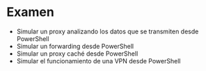 # Examen
* Simular un proxy analizando los datos que se transmiten desde PowerShell
* Simular un forwarding desde PowerShell
* Simular un proxy caché desde PowerShell
* Simular el funcionamiento de una VPN desde PowerShell
